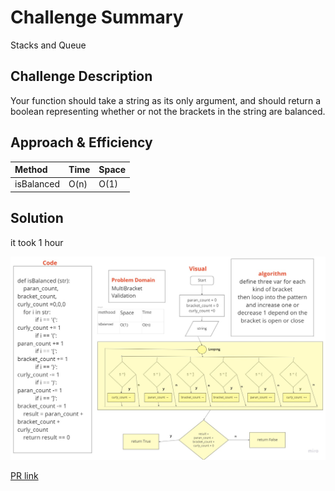 # Challenge Summary

Stacks and Queue

## Challenge Description

Your function should take a string as its only argument, and should return a boolean representing whether or not the brackets in the string are balanced.

## Approach & Efficiency

| Method | Time | Space |
| :----------- | :----------- | :----------- |
| isBalanced | O(n) | O(1) |

## Solution

 it took 1 hour

![img](assets/IsBalance.jpg)

[PR link]()
